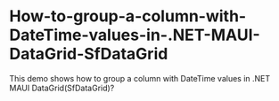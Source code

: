 # How-to-group-a-column-with-DateTime-values-in-.NET-MAUI-DataGrid-SfDataGrid
This demo shows how to group a column with DateTime values in .NET MAUI DataGrid(SfDataGrid)? 
